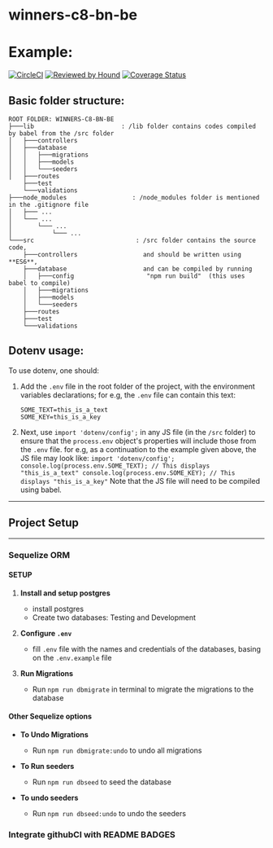# winners-c8-bn-be

# Example:

[![CircleCI](https://circleci.com/gh/atlp-rwanda/winners-c8-bn-be/tree/develop.svg?style=svg)](https://circleci.com/gh/atlp-rwanda/winners-c8-bn-be/tree/develop)
[![Reviewed by Hound](https://img.shields.io/badge/Reviewed_by-Hound-8E64B0.svg)](https://houndci.com)
[![Coverage Status](https://coveralls.io/repos/github/atlp-rwanda/winners-c8-bn-be/badge.svg)](https://coveralls.io/github/atlp-rwanda/winners-c8-bn-be)

## Basic folder structure:

```
ROOT FOLDER: WINNERS-C8-BN-BE
├───lib                        : /lib folder contains codes compiled by babel from the /src folder
│   ├───controllers
│   ├───database
│   │   ├───migrations
│   │   ├───models
│   │   └───seeders
│   ├───routes
    ├───test
    └───validations
├───node_modules                  : /node_modules folder is mentioned in the .gitignore file
│   ├─── ...
│   └─── ...
│       └─── ...
│           └─── ...
└───src                            : /src folder contains the source code,
    ├───controllers                  and should be written using **ES6**,
    ├───database                     and can be compiled by running
    │   ├───config                    "npm run build"  (this uses babel to compile)
    │   ├───migrations
    │   ├───models
    │   └───seeders
    ├───routes
    ├───test
    └───validations
```

## Dotenv usage:

To use dotenv, one should:

1. Add the `.env` file in the root folder of the project, with the environment
   variables declarations; for e.g, the `.env` file can contain this text:
    ```
    SOME_TEXT=this_is_a_text
    SOME_KEY=this_is_a_key
    ```
2. Next, use `import 'dotenv/config';` in any JS file (in the `/src` folder) to
   ensure that the `process.env` object's properties will include those from the
   `.env` file. for e.g, as a continuation to the example given above, the JS
   file may look like:
   `import 'dotenv/config'; console.log(process.env.SOME_TEXT); // This displays "this_is_a_text" console.log(process.env.SOME_KEY); // This displays "this_is_a_key"`
   Note that the JS file will need to be compiled using babel.

---

## Project Setup

---

### Sequelize ORM

#### SETUP

1. **Install and setup postgres**

    - install postgres
    - Create two databases: Testing and Development

2. **Configure `.env`**

    - fill `.env` file with the names and credentials of the databases, basing
      on the `.env.example` file

3. **Run Migrations**

    - Run `npm run dbmigrate` in terminal to migrate the migrations to the
      database

#### Other Sequelize options

-   **To Undo Migrations**

    -   Run `npm run dbmigrate:undo` to undo all migrations

-   **To Run seeders**

    -   Run `npm run dbseed` to seed the database

-   **To undo seeders**

    -   Run `npm run dbseed:undo` to undo the seeders

### Integrate githubCI with README BADGES
